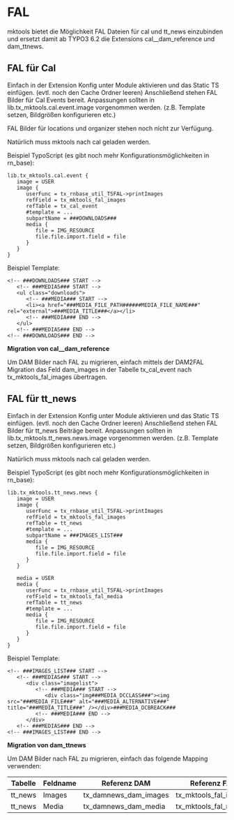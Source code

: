 FAL
===

mktools bietet die Möglichkeit FAL Dateien für cal und tt\_news einzubinden und ersetzt damit ab TYPO3 6.2 die Extensions cal\_\_dam\_reference und dam\_ttnews.


FAL für Cal
-----------

Einfach in der Extension Konfig unter Module aktivieren und das Static TS einfügen. (evtl. noch den Cache Ordner leeren) Anschließend stehen FAL Bilder für Cal Events bereit. Anpassungen sollten in lib.tx\_mktools.cal.event.image vorgenommen werden. (z.B. Template setzen, Bildgrößen konfigurieren etc.)

FAL Bilder für locations und organizer stehen noch nicht zur Verfügung.

Natürlich muss mktools nach cal geladen werden.

Beispiel TypoScript (es gibt noch mehr Konfigurationsmöglichkeiten in rn\_base):

~~~~ {.sourceCode .ts}
lib.tx_mktools.cal.event {
   image = USER
   image {
      userFunc = tx_rnbase_util_TSFAL->printImages
      refField = tx_mktools_fal_images
      refTable = tx_cal_event
      #template = ...
      subpartName = ###DOWNLOADS###
      media {
         file = IMG_RESOURCE
         file.file.import.field = file
      }
   }
}
~~~~

Beispiel Template:

~~~~ {.sourceCode .html}
<!-- ###DOWNLOADS### START -->
   <!-- ###MEDIAS### START -->
   <ul class="downloads">
      <!-- ###MEDIA### START -->
      <li><a href="###MEDIA_FILE_PATH######MEDIA_FILE_NAME###" rel="external">###MEDIA_TITLE###</a></li>
      <!-- ###MEDIA### END -->
   </ul>
   <!-- ###MEDIAS### END -->
<!-- ###DOWNLOADS### END -->
~~~~

**Migration von cal\_\_dam\_reference**

Um DAM Bilder nach FAL zu migrieren, einfach mittels der DAM2FAL Migration das Feld dam\_images in der Tabelle tx\_cal\_event nach tx\_mktools\_fal\_images übertragen.

FAL für tt\_news
----------------

Einfach in der Extension Konfig unter Module aktivieren und das Static TS einfügen. (evtl. noch den Cache Ordner leeren) Anschließend stehen FAL Bilder für tt\_news Beiträge bereit. Anpassungen sollten in lib.tx\_mktools.tt\_news.news.image vorgenommen werden. (z.B. Template setzen, Bildgrößen konfigurieren etc.)

Natürlich muss mktools nach cal geladen werden.

Beispiel TypoScript (es gibt noch mehr Konfigurationsmöglichkeiten in rn\_base):

~~~~ {.sourceCode .ts}
lib.tx_mktools.tt_news.news {
   image = USER
   image {
      userFunc = tx_rnbase_util_TSFAL->printImages
      refField = tx_mktools_fal_images
      refTable = tt_news
      #template = ...
      subpartName = ###IMAGES_LIST###
      media {
         file = IMG_RESOURCE
         file.file.import.field = file
      }
   }

   media = USER
   media {
      userFunc = tx_rnbase_util_TSFAL->printImages
      refField = tx_mktools_fal_media
      refTable = tt_news
      #template = ...
      media {
         file = IMG_RESOURCE
         file.file.import.field = file
      }
   }
}
~~~~

Beispiel Template:

~~~~ {.sourceCode .html}
<!-- ###IMAGES_LIST### START -->
   <!-- ###MEDIAS### START -->
      <div class="imagelist">
         <!-- ###MEDIA### START -->
            <div class="img###MEDIA_DCCLASS###"><img src="###MEDIA_FILE###" alt="###MEDIA_ALTERNATIVE###" title="###MEDIA_TITLE###" /></div>###MEDIA_DCBREACK###
         <!-- ###MEDIA### END -->
      </div>
   <!-- ###MEDIAS### END -->
<!-- ###IMAGES_LIST### END -->
~~~~

**Migration von dam\_ttnews**

Um DAM Bilder nach FAL zu migrieren, einfach das folgende Mapping verwenden:

| Tabelle | Feldname | Referenz DAM | Referenz FAL |
| --- | --- | --- | --- |
| tt_news | Images | tx\_damnews\_dam\_images | tx\_mktools\_fal\_images |
| tt_news | Media | tx\_damnews\_dam\_media | tx\_mktools\_fal\_media |


